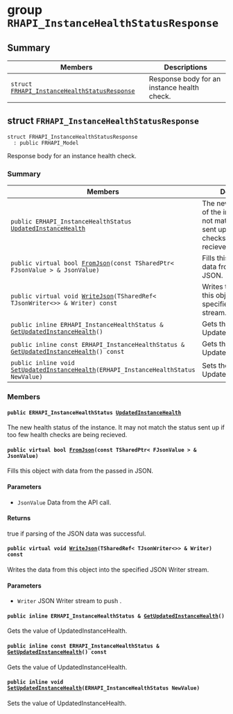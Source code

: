 # group `RHAPI_InstanceHealthStatusResponse` <a id="group__RHAPI__InstanceHealthStatusResponse"></a>

## Summary

 Members                        | Descriptions                                
--------------------------------|---------------------------------------------
`struct `[`FRHAPI_InstanceHealthStatusResponse`](#structFRHAPI__InstanceHealthStatusResponse) | Response body for an instance health check.

## struct `FRHAPI_InstanceHealthStatusResponse` <a id="structFRHAPI__InstanceHealthStatusResponse"></a>

```
struct FRHAPI_InstanceHealthStatusResponse
  : public FRHAPI_Model
```

Response body for an instance health check.

### Summary

 Members                        | Descriptions                                
--------------------------------|---------------------------------------------
`public ERHAPI_InstanceHealthStatus `[`UpdatedInstanceHealth`](#structFRHAPI__InstanceHealthStatusResponse_1a5353d047babab8d0085993f33d3a82a8) | The new health status of the instance. It may not match the status sent up if too few health checks are being recieved.
`public virtual bool `[`FromJson`](#structFRHAPI__InstanceHealthStatusResponse_1adf577f8dde3eb42dd3d049c71f80115e)`(const TSharedPtr< FJsonValue > & JsonValue)` | Fills this object with data from the passed in JSON.
`public virtual void `[`WriteJson`](#structFRHAPI__InstanceHealthStatusResponse_1abab9a453db0e9e39fa59e64b961de3f1)`(TSharedRef< TJsonWriter<>> & Writer) const` | Writes the data from this object into the specified JSON Writer stream.
`public inline ERHAPI_InstanceHealthStatus & `[`GetUpdatedInstanceHealth`](#structFRHAPI__InstanceHealthStatusResponse_1ac26b0bbfd237bdadd4ed172c543030d0)`()` | Gets the value of UpdatedInstanceHealth.
`public inline const ERHAPI_InstanceHealthStatus & `[`GetUpdatedInstanceHealth`](#structFRHAPI__InstanceHealthStatusResponse_1a5ce08ac2c8e4fb15ac43a8ff6f15f258)`() const` | Gets the value of UpdatedInstanceHealth.
`public inline void `[`SetUpdatedInstanceHealth`](#structFRHAPI__InstanceHealthStatusResponse_1a889b418b61dbfee55a2e52804fcd3215)`(ERHAPI_InstanceHealthStatus NewValue)` | Sets the value of UpdatedInstanceHealth.

### Members

#### `public ERHAPI_InstanceHealthStatus `[`UpdatedInstanceHealth`](#structFRHAPI__InstanceHealthStatusResponse_1a5353d047babab8d0085993f33d3a82a8) <a id="structFRHAPI__InstanceHealthStatusResponse_1a5353d047babab8d0085993f33d3a82a8"></a>

The new health status of the instance. It may not match the status sent up if too few health checks are being recieved.

#### `public virtual bool `[`FromJson`](#structFRHAPI__InstanceHealthStatusResponse_1adf577f8dde3eb42dd3d049c71f80115e)`(const TSharedPtr< FJsonValue > & JsonValue)` <a id="structFRHAPI__InstanceHealthStatusResponse_1adf577f8dde3eb42dd3d049c71f80115e"></a>

Fills this object with data from the passed in JSON.

#### Parameters
* `JsonValue` Data from the API call.

#### Returns
true if parsing of the JSON data was successful.

#### `public virtual void `[`WriteJson`](#structFRHAPI__InstanceHealthStatusResponse_1abab9a453db0e9e39fa59e64b961de3f1)`(TSharedRef< TJsonWriter<>> & Writer) const` <a id="structFRHAPI__InstanceHealthStatusResponse_1abab9a453db0e9e39fa59e64b961de3f1"></a>

Writes the data from this object into the specified JSON Writer stream.

#### Parameters
* `Writer` JSON Writer stream to push .

#### `public inline ERHAPI_InstanceHealthStatus & `[`GetUpdatedInstanceHealth`](#structFRHAPI__InstanceHealthStatusResponse_1ac26b0bbfd237bdadd4ed172c543030d0)`()` <a id="structFRHAPI__InstanceHealthStatusResponse_1ac26b0bbfd237bdadd4ed172c543030d0"></a>

Gets the value of UpdatedInstanceHealth.

#### `public inline const ERHAPI_InstanceHealthStatus & `[`GetUpdatedInstanceHealth`](#structFRHAPI__InstanceHealthStatusResponse_1a5ce08ac2c8e4fb15ac43a8ff6f15f258)`() const` <a id="structFRHAPI__InstanceHealthStatusResponse_1a5ce08ac2c8e4fb15ac43a8ff6f15f258"></a>

Gets the value of UpdatedInstanceHealth.

#### `public inline void `[`SetUpdatedInstanceHealth`](#structFRHAPI__InstanceHealthStatusResponse_1a889b418b61dbfee55a2e52804fcd3215)`(ERHAPI_InstanceHealthStatus NewValue)` <a id="structFRHAPI__InstanceHealthStatusResponse_1a889b418b61dbfee55a2e52804fcd3215"></a>

Sets the value of UpdatedInstanceHealth.

